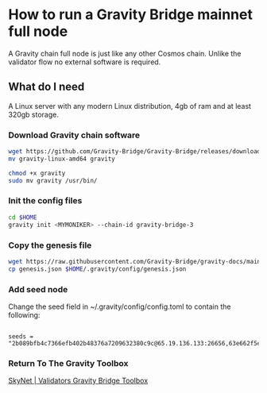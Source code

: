 # How to run a Gravity Bridge mainnet full node

A Gravity chain full node is just like any other Cosmos chain.
Unlike the validator flow no external software is required.

## What do I need

A Linux server with any modern Linux distribution, 4gb of ram and at least 320gb storage.

### Download Gravity chain software

```bash
wget https://github.com/Gravity-Bridge/Gravity-Bridge/releases/download/v1.5.0/gravity-linux-amd64
mv gravity-linux-amd64 gravity

chmod +x gravity
sudo mv gravity /usr/bin/
```

### Init the config files

```bash
cd $HOME
gravity init <MYMONIKER> --chain-id gravity-bridge-3
```

### Copy the genesis file

```bash
wget https://raw.githubusercontent.com/Gravity-Bridge/gravity-docs/main/genesis.json
cp genesis.json $HOME/.gravity/config/genesis.json
```

### Add seed node

Change the seed field in ~/.gravity/config/config.toml to contain the following:

```text

seeds = "2b089bfb4c7366efb402b48376a7209632380c9c@65.19.136.133:26656,63e662f5e048d4902c7c7126291cf1fc17687e3c@95.211.103.175:26656"

```

### Return To The Gravity Toolbox

[SkyNet | Validators Gravity Bridge Toolbox](https://gravity-snapshot01.skynetvalidators.com/index.nginx-debian.html)
